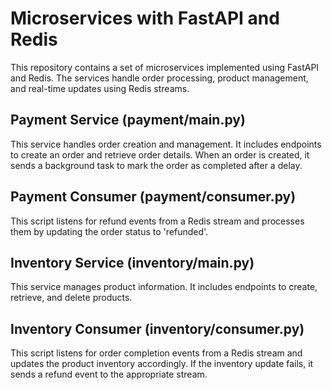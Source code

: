 # Microservices with FastAPI and Redis

This repository contains a set of microservices implemented using FastAPI and Redis. The services handle order processing, product management, and real-time updates using Redis streams.

## Payment Service (payment/main.py)
This service handles order creation and management. It includes endpoints to create an order and retrieve order details. When an order is created, it sends a background task to mark the order as completed after a delay.

## Payment Consumer (payment/consumer.py)
This script listens for refund events from a Redis stream and processes them by updating the order status to 'refunded'.

## Inventory Service (inventory/main.py)
This service manages product information. It includes endpoints to create, retrieve, and delete products.

## Inventory Consumer (inventory/consumer.py)
This script listens for order completion events from a Redis stream and updates the product inventory accordingly. If the inventory update fails, it sends a refund event to the appropriate stream.


